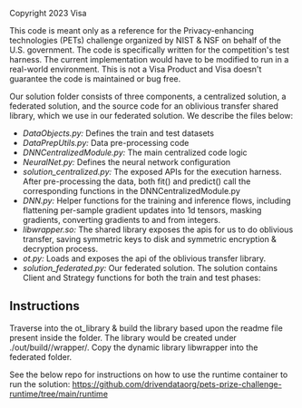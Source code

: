Copyright 2023 Visa

This code is meant only as a reference for the Privacy-enhancing technologies (PETs) challenge organized by NIST & NSF on behalf of the U.S. government. The code is specifically written for the competition's test harness. The current implementation would have to be modified to run in a real-world environment. This is not a Visa Product and Visa doesn't guarantee the code is maintained or bug free.

Our solution folder consists of three components, a centralized solution, a federated solution, and the source code for an oblivious transfer shared library, which we use in our federated solution. We describe the files below:

* *DataObjects.py:* Defines the train and test datasets
* *DataPrepUtils.py:* Data pre-processing code 
* *DNNCentralizedModule.py:* The main centralized code logic
* *NeuralNet.py:* Defines the neural network configuration
* *solution_centralized.py:* The exposed APIs for the execution harness. After pre-processing the data, both fit() and predict() call the corresponding functions in the DNNCentralizedModule.py
* *DNN.py:* Helper functions for the training and inference flows, including flattening per-sample gradient updates into 1d tensors, masking gradients, converting gradients to and from integers.
* *libwrapper.so:* The shared library exposes the apis for us to do oblivious transfer, saving symmetric keys to disk and symmetric encryption & decryption process.
* *ot.py:* Loads and exposes the api of the oblivious transfer library.
* *solution_federated.py:* Our federated solution. The solution contains Client and Strategy functions for both the train and test phases:

## Instructions

Traverse into the ot_library & build the library based upon the readme file present inside the folder. The library would be created under ./out/build/<platform>/wrapper/. Copy the dynamic library libwrapper into the federated folder.

See the below repo for instructions on how to use the runtime container to run the solution:
https://github.com/drivendataorg/pets-prize-challenge-runtime/tree/main/runtime